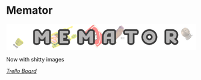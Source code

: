 # Memator

![Logo](Assets/Logo.png)

Now with shitty images

_[Trello Board](https://trello.com/b/lBEArpwk/memator)_  
